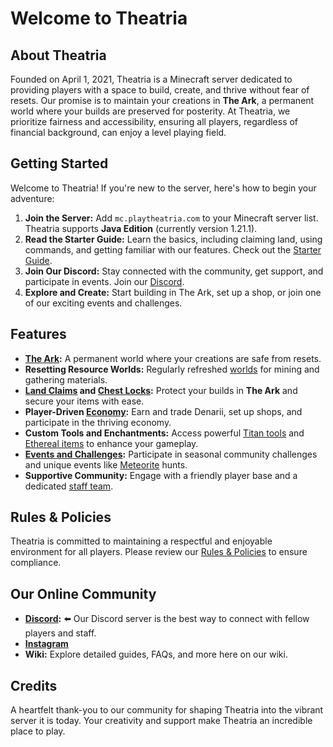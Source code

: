 # Welcome to Theatria

## About Theatria

Founded on April 1, 2021, Theatria is a Minecraft server dedicated to providing players with a space to build, create, and thrive without fear of resets. Our promise is to maintain your creations in **The Ark**, a permanent world where your builds are preserved for posterity. At Theatria, we prioritize fairness and accessibility, ensuring all players, regardless of financial background, can enjoy a level playing field.

## Getting Started

Welcome to Theatria! If you're new to the server, here's how to begin your adventure:

1. **Join the Server:** Add `mc.playtheatria.com` to your Minecraft server list. Theatria supports **Java Edition** (currently version 1.21.1).
2. **Read the Starter Guide:** Learn the basics, including claiming land, using commands, and getting familiar with our features. Check out the [Starter Guide](./support/getting-started.md).
3. **Join Our Discord:** Stay connected with the community, get support, and participate in events. Join our [Discord](https://discord.gg/jYS5rR2HxP).
4. **Explore and Create:** Start building in The Ark, set up a shop, or join one of our exciting events and challenges.

## Features

- **[The Ark](./gameplay-features/worlds-dimensions.md#the-ark):** A permanent world where your creations are safe from resets.
- **Resetting Resource Worlds:** Regularly refreshed [worlds](./gameplay-features/worlds-dimensions.md#mining-world) for mining and gathering materials.
- **[Land Claims](./gameplay-features/land-claiming.md) and [Chest Locks](./gameplay-features/chest-locks.md):** Protect your builds in **The Ark** and secure your items with ease.
- **Player-Driven [Economy](./gameplay-features/economy/README.md):** Earn and trade Denarii, set up shops, and participate in the thriving economy.
- **Custom Tools and Enchantments:** Access powerful [Titan tools](./gameplay-features/titan-tools/README.md) and [Ethereal items](./gameplay-features/ethereal-items/README.md) to enhance your gameplay.
- **[Events and Challenges](./events-challenges/README.md):** Participate in seasonal community challenges and unique events like [Meteorite](./events-challenges/meteorites.md) hunts.
- **Supportive Community:** Engage with a friendly player base and a dedicated [staff team](./support/staff/README.md).

## Rules & Policies

Theatria is committed to maintaining a respectful and enjoyable environment for all players. Please review our [Rules & Policies](./rules-policies/README.md) to ensure compliance.

## Our Online Community 

- **[Discord](https://discord.gg/jYS5rR2HxP):** ⬅️ Our Discord server is the best way to connect with fellow players and staff.
- **[Instagram](https://www.instagram.com/theatriaofficial/)**
- **Wiki:** Explore detailed guides, FAQs, and more here on our wiki.

## Credits

A heartfelt thank-you to our community for shaping Theatria into the vibrant server it is today. Your creativity and support make Theatria an incredible place to play.

